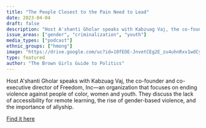 ```yaml
---
title: "The People Closest to the Pain Need to Lead"
date: 2023-04-04
draft: false
description: "Host A'shanti Gholar speaks with Kabzuag Vaj, the co-founder and co-executive director of Freedom, Inc—an organization that focuses on ending violence against people of color, women and youth. They discuss the lack of accessibility for remote learning, the rise of gender-based violence, and the importance of allyship."
issue_areas: ["gender", "criminalization", "youth"]
media_types: ["podcast"]
ethnic_groups: ["hmong"]
image: "https://drive.google.com/uc?id=10fEOE-JnvetCEg2E_zu4uhnRxv1wdCyQ"
type: featured
author: "The Brown Girls Guide to Politics"
---
```


Host A'shanti Gholar speaks with Kabzuag Vaj, the co-founder and co-executive director of Freedom, Inc—an organization that focuses on ending violence against people of color, women and youth. They discuss the lack of accessibility for remote learning, the rise of gender-based violence, and the importance of allyship.

[Find it here](https://podcasts.apple.com/us/podcast/kabzuag-vaj-people-closest-to-the-pain-need-to-lead/id1457611450?i=1000475685674)
